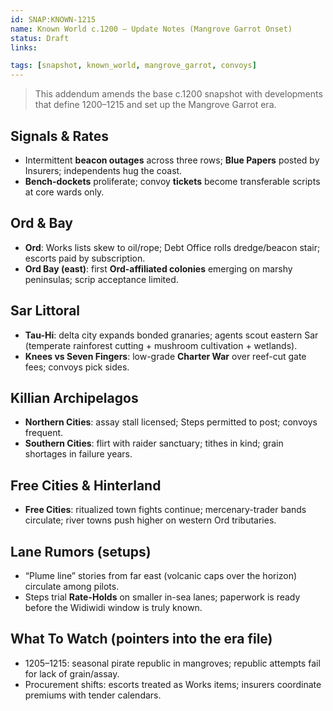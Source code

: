 ```yaml
---
id: SNAP:KNOWN-1215
name: Known World c.1200 — Update Notes (Mangrove Garrot Onset)
status: Draft
links:

tags: [snapshot, known_world, mangrove_garrot, convoys]
---
```


> This addendum amends the base c.1200 snapshot with developments that define 1200–1215 and set up the Mangrove Garrot era.

## Signals & Rates
- Intermittent **beacon outages** across three rows; **Blue Papers** posted by Insurers; independents hug the coast.
- **Bench-dockets** proliferate; convoy **tickets** become transferable scripts at core wards only.

## Ord & Bay
- **Ord**: Works lists skew to oil/rope; Debt Office rolls dredge/beacon stair; escorts paid by subscription.
- **Ord Bay (east)**: first **Ord-affiliated colonies** emerging on marshy peninsulas; scrip acceptance limited.

## Sar Littoral
- **Tau-Hi**: delta city expands bonded granaries; agents scout eastern Sar (temperate rainforest cutting + mushroom cultivation + wetlands).
- **Knees vs Seven Fingers**: low-grade **Charter War** over reef-cut gate fees; convoys pick sides.

## Killian Archipelagos
- **Northern Cities**: assay stall licensed; Steps permitted to post; convoys frequent.
- **Southern Cities**: flirt with raider sanctuary; tithes in kind; grain shortages in failure years.

## Free Cities & Hinterland
- **Free Cities**: ritualized town fights continue; mercenary-trader bands circulate; river towns push higher on western Ord tributaries.

## Lane Rumors (setups)
- “Plume line” stories from far east (volcanic caps over the horizon) circulate among pilots.
- Steps trial **Rate-Holds** on smaller in-sea lanes; paperwork is ready before the Widiwidi window is truly known.

## What To Watch (pointers into the era file)
- 1205–1215: seasonal pirate republic in mangroves; republic attempts fail for lack of grain/assay.
- Procurement shifts: escorts treated as Works items; insurers coordinate premiums with tender calendars.
